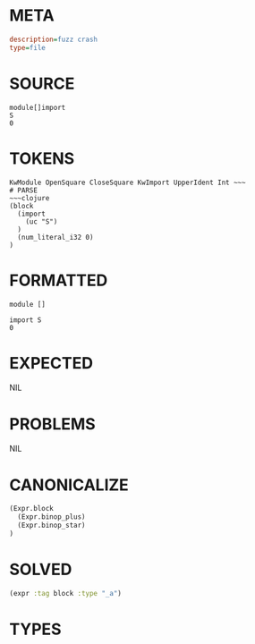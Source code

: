 # META
~~~ini
description=fuzz crash
type=file
~~~
# SOURCE
~~~roc
module[]import
S
0
~~~
# TOKENS
~~~text
KwModule OpenSquare CloseSquare KwImport UpperIdent Int ~~~
# PARSE
~~~clojure
(block
  (import
    (uc "S")
  )
  (num_literal_i32 0)
)
~~~
# FORMATTED
~~~roc
module []

import S
0
~~~
# EXPECTED
NIL
# PROBLEMS
NIL
# CANONICALIZE
~~~clojure
(Expr.block
  (Expr.binop_plus)
  (Expr.binop_star)
)
~~~
# SOLVED
~~~clojure
(expr :tag block :type "_a")
~~~
# TYPES
~~~roc
~~~
